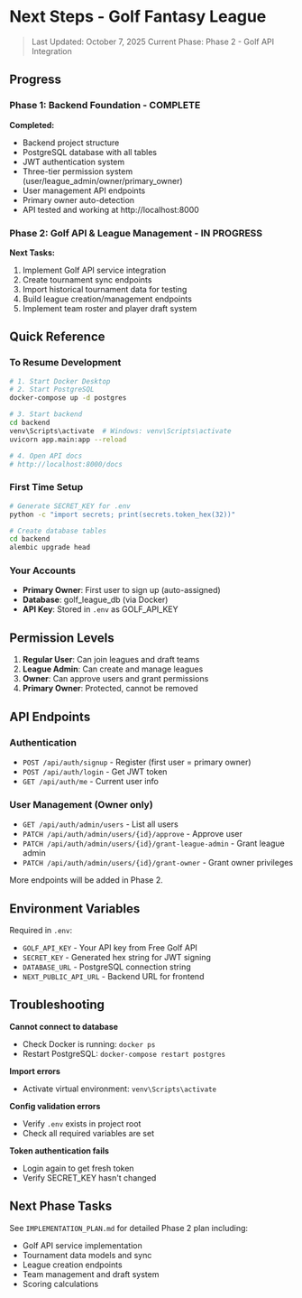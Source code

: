 # Next Steps - Golf Fantasy League

> Last Updated: October 7, 2025
> Current Phase: Phase 2 - Golf API Integration

## Progress

### Phase 1: Backend Foundation - COMPLETE

**Completed:**
- Backend project structure
- PostgreSQL database with all tables
- JWT authentication system
- Three-tier permission system (user/league_admin/owner/primary_owner)
- User management API endpoints
- Primary owner auto-detection
- API tested and working at http://localhost:8000

### Phase 2: Golf API & League Management - IN PROGRESS

**Next Tasks:**
1. Implement Golf API service integration
2. Create tournament sync endpoints
3. Import historical tournament data for testing
4. Build league creation/management endpoints
5. Implement team roster and player draft system

## Quick Reference

### To Resume Development

```bash
# 1. Start Docker Desktop
# 2. Start PostgreSQL
docker-compose up -d postgres

# 3. Start backend
cd backend
venv\Scripts\activate  # Windows: venv\Scripts\activate
uvicorn app.main:app --reload

# 4. Open API docs
# http://localhost:8000/docs
```

### First Time Setup

```bash
# Generate SECRET_KEY for .env
python -c "import secrets; print(secrets.token_hex(32))"

# Create database tables
cd backend
alembic upgrade head
```

### Your Accounts

- **Primary Owner**: First user to sign up (auto-assigned)
- **Database**: golf_league_db (via Docker)
- **API Key**: Stored in `.env` as GOLF_API_KEY

## Permission Levels

1. **Regular User**: Can join leagues and draft teams
2. **League Admin**: Can create and manage leagues
3. **Owner**: Can approve users and grant permissions
4. **Primary Owner**: Protected, cannot be removed

## API Endpoints

### Authentication
- `POST /api/auth/signup` - Register (first user = primary owner)
- `POST /api/auth/login` - Get JWT token
- `GET /api/auth/me` - Current user info

### User Management (Owner only)
- `GET /api/auth/admin/users` - List all users
- `PATCH /api/auth/admin/users/{id}/approve` - Approve user
- `PATCH /api/auth/admin/users/{id}/grant-league-admin` - Grant league admin
- `PATCH /api/auth/admin/users/{id}/grant-owner` - Grant owner privileges

More endpoints will be added in Phase 2.

## Environment Variables

Required in `.env`:
- `GOLF_API_KEY` - Your API key from Free Golf API
- `SECRET_KEY` - Generated hex string for JWT signing
- `DATABASE_URL` - PostgreSQL connection string
- `NEXT_PUBLIC_API_URL` - Backend URL for frontend

## Troubleshooting

**Cannot connect to database**
- Check Docker is running: `docker ps`
- Restart PostgreSQL: `docker-compose restart postgres`

**Import errors**
- Activate virtual environment: `venv\Scripts\activate`

**Config validation errors**
- Verify `.env` exists in project root
- Check all required variables are set

**Token authentication fails**
- Login again to get fresh token
- Verify SECRET_KEY hasn't changed

## Next Phase Tasks

See `IMPLEMENTATION_PLAN.md` for detailed Phase 2 plan including:
- Golf API service implementation
- Tournament data models and sync
- League creation endpoints
- Team management and draft system
- Scoring calculations

